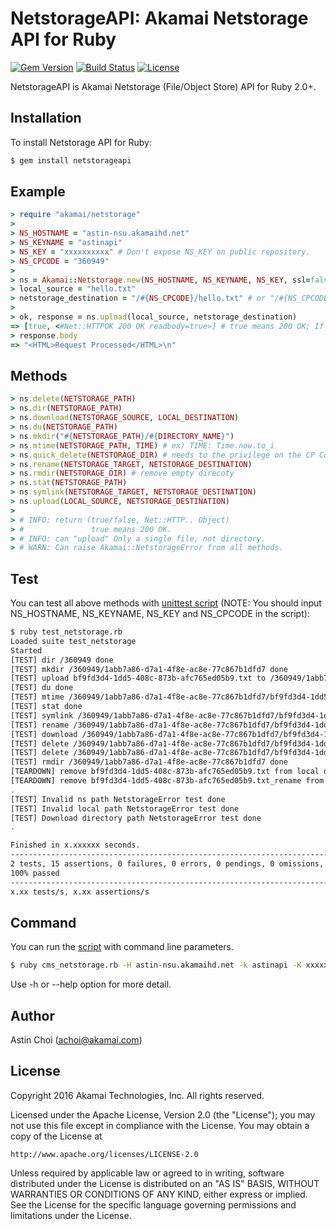 NetstorageAPI: Akamai Netstorage API for Ruby
===============================================

[![Gem Version](https://badge.fury.io/rb/netstorageapi.svg)](https://badge.fury.io/rb/netstorageapi)
[![Build Status](https://travis-ci.org/akamai/NetStorageKit-Ruby.svg?branch=master)](https://travis-ci.org/akamai/NetStorageKit-Ruby)
[![License](http://img.shields.io/:license-apache-blue.svg)](https://github.com/akamai/NetStorageKit-Ruby/blob/master/LICENSE)

  
NetstorageAPI is Akamai Netstorage (File/Object Store) API for Ruby 2.0+.
  
  
Installation
------------

To install Netstorage API for Ruby:  

```bash
$ gem install netstorageapi
```
  
  
Example
-------

```ruby
> require "akamai/netstorage"
> 
> NS_HOSTNAME = "astin-nsu.akamaihd.net"
> NS_KEYNAME = "astinapi"
> NS_KEY = "xxxxxxxxxx" # Don't expose NS_KEY on public repository.
> NS_CPCODE = "360949"
> 
> ns = Akamai::Netstorage.new(NS_HOSTNAME, NS_KEYNAME, NS_KEY, ssl=false) # ssl is optional (default: false)
> local_source = "hello.txt"
> netstorage_destination = "/#{NS_CPCODE}/hello.txt" # or "/#{NS_CPCODE}/" is same.
>
> ok, response = ns.upload(local_source, netstorage_destination)
=> [true, <#Net::HTTPOK 200 OK readbody=true>] # true means 200 OK; If false, it's not 200 OK 
> response.body
=> "<HTML>Request Processed</HTML>\n"
```
  
  
Methods
-------

```ruby
> ns.delete(NETSTORAGE_PATH)
> ns.dir(NETSTORAGE_PATH)
> ns.download(NETSTORAGE_SOURCE, LOCAL_DESTINATION)
> ns.du(NETSTORAGE_PATH)
> ns.mkdir("#{NETSTORAGE_PATH}/#{DIRECTORY_NAME}")
> ns.mtime(NETSTORAGE_PATH, TIME) # ex) TIME: Time.now.to_i
> ns.quick_delete(NETSTORAGE_DIR) # needs to the privilege on the CP Code
> ns.rename(NETSTORAGE_TARGET, NETSTORAGE_DESTINATION)
> ns.rmdir(NETSTORAGE_DIR) # remove empty direcoty
> ns.stat(NETSTORAGE_PATH)
> ns.symlink(NETSTORAGE_TARGET, NETSTORAGE_DESTINATION)
> ns.upload(LOCAL_SOURCE, NETSTORAGE_DESTINATION)
>  
> # INFO: return (true/false, Net::HTTP.. Object)
> #               true means 200 OK.
> # INFO: can "upload" Only a single file, not directory.
> # WARN: Can raise Akamai::NetstorageError from all methods.
```
  
  
Test
----

You can test all above methods with [unittest script](https://github.com/AstinCHOI/NetStorageKit-Ruby/blob/master/test_netstorage.rb)
(NOTE: You should input NS_HOSTNAME, NS_KEYNAME, NS_KEY and NS_CPCODE in the script):

```bash
$ ruby test_netstorage.rb
Loaded suite test_netstorage
Started
[TEST] dir /360949 done
[TEST] mkdir /360949/1abb7a86-d7a1-4f8e-ac8e-77c867b1dfd7 done
[TEST] upload bf9fd3d4-1dd5-408c-873b-afc765ed05b9.txt to /360949/1abb7a86-d7a1-4f8e-ac8e-77c867b1dfd7/bf9fd3d4-1dd5-408c-873b-afc765ed05b9.txt done
[TEST] du done
[TEST] mtime /360949/1abb7a86-d7a1-4f8e-ac8e-77c867b1dfd7/bf9fd3d4-1dd5-408c-873b-afc765ed05b9.txt to 1469863258 done
[TEST] stat done
[TEST] symlink /360949/1abb7a86-d7a1-4f8e-ac8e-77c867b1dfd7/bf9fd3d4-1dd5-408c-873b-afc765ed05b9.txt to /360949/1abb7a86-d7a1-4f8e-ac8e-77c867b1dfd7/bf9fd3d4-1dd5-408c-873b-afc765ed05b9.txt_lnk done
[TEST] rename /360949/1abb7a86-d7a1-4f8e-ac8e-77c867b1dfd7/bf9fd3d4-1dd5-408c-873b-afc765ed05b9.txt to /360949/1abb7a86-d7a1-4f8e-ac8e-77c867b1dfd7/bf9fd3d4-1dd5-408c-873b-afc765ed05b9.txt_rename done
[TEST] download /360949/1abb7a86-d7a1-4f8e-ac8e-77c867b1dfd7/bf9fd3d4-1dd5-408c-873b-afc765ed05b9.txt_rename done
[TEST] delete /360949/1abb7a86-d7a1-4f8e-ac8e-77c867b1dfd7/bf9fd3d4-1dd5-408c-873b-afc765ed05b9.txt_rename done
[TEST] delete /360949/1abb7a86-d7a1-4f8e-ac8e-77c867b1dfd7/bf9fd3d4-1dd5-408c-873b-afc765ed05b9.txt_lnk done
[TEST] rmdir /360949/1abb7a86-d7a1-4f8e-ac8e-77c867b1dfd7 done
[TEARDOWN] remove bf9fd3d4-1dd5-408c-873b-afc765ed05b9.txt from local done
[TEARDOWN] remove bf9fd3d4-1dd5-408c-873b-afc765ed05b9.txt_rename from local done
.
[TEST] Invalid ns path NetstorageError test done
[TEST] Invalid local path NetstorageError test done
[TEST] Download directory path NetstorageError test done
.

Finished in x.xxxxxx seconds.
--------------------------------------------------------------------------------
2 tests, 15 assertions, 0 failures, 0 errors, 0 pendings, 0 omissions, 0 notifications
100% passed
--------------------------------------------------------------------------------
x.xx tests/s, x.xx assertions/s
```
  
  
Command
-------

You can run the [script](https://github.com/AstinCHOI/NetStorageKit-Ruby/blob/master/cms_netstorage.rb) with command line parameters.

```bash
$ ruby cms_netstorage.rb -H astin-nsu.akamaihd.net -k astinapi -K xxxxxxxxxx -a dir /360949
```
  
Use -h or --help option for more detail.
  
  
Author
------

Astin Choi (achoi@akamai.com)  
  
  
License
-------

Copyright 2016 Akamai Technologies, Inc.  All rights reserved.

Licensed under the Apache License, Version 2.0 (the "License");
you may not use this file except in compliance with the License.
You may obtain a copy of the License at

    http://www.apache.org/licenses/LICENSE-2.0

Unless required by applicable law or agreed to in writing, software
distributed under the License is distributed on an "AS IS" BASIS,
WITHOUT WARRANTIES OR CONDITIONS OF ANY KIND, either express or implied.
See the License for the specific language governing permissions and
limitations under the License.